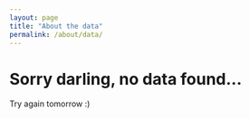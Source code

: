 ```yaml
---
layout: page
title: "About the data"
permalink: /about/data/
---
```


<h1>Sorry darling, no data found... </h1>

Try again tomorrow :)
